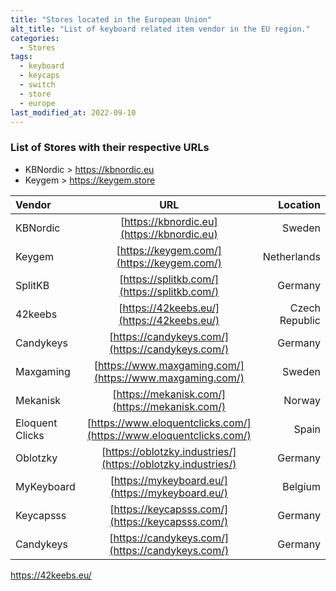 ```yaml
---
title: "Stores located in the European Union"
alt_title: "List of keyboard related item vendor in the EU region."
categories:
  - Stores
tags:
  - keyboard
  - keycaps
  - switch
  - store
  - europe
last_modified_at: 2022-09-10
---
```



### List of Stores with their respective URLs

* KBNordic > https://kbnordic.eu
* Keygem > https://keygem.store

| Vendor          |                                    URL                                    |       Location |
|:----------------|:-------------------------------------------------------------------------:|---------------:|
| KBNordic        |                [https://kbnordic.eu](https://kbnordic.eu)                 |         Sweden |
| Keygem          |                [https://keygem.com/](https://keygem.com/)                 |    Netherlands |
| SplitKB         |               [https://splitkb.com/](https://splitkb.com/)                |        Germany |
| 42keebs         |                [https://42keebs.eu/](https://42keebs.eu/)                 | Czech Republic |
| Candykeys       |             [https://candykeys.com/](https://candykeys.com/)              |        Germany |
| Maxgaming       |         [https://www.maxgaming.com/](https://www.maxgaming.com/)          |         Sweden |
| Mekanisk        |              [https://mekanisk.com/](https://mekanisk.com/)               |         Norway |
| Eloquent Clicks |    [https://www.eloquentclicks.com/](https://www.eloquentclicks.com/)     |          Spain |
| Oblotzky        |       [https://oblotzky.industries/](https://oblotzky.industries/)        |        Germany |
| MyKeyboard      |             [https://mykeyboard.eu/](https://mykeyboard.eu/)              |        Belgium |
| Keycapsss       |             [https://keycapsss.com/](https://keycapsss.com/)              |        Germany |
| Candykeys       |             [https://candykeys.com/](https://candykeys.com/)              |        Germany |



https://42keebs.eu/